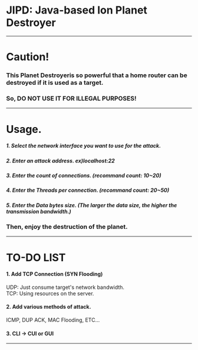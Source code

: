 # JIPD: Java-based Ion Planet Destroyer
-------------------------------------------------------
# Caution!
### This Planet Destroyeris so powerful that a home router can be destroyed if it is used as a target.
### So, DO NOT USE IT FOR ILLEGAL PURPOSES!
-------------------------------------------------------
# Usage.
##### 1. Select the network interface you want to use for the attack.
##### 2. Enter an attack address. ex)localhost:22
##### 3. Enter the count of connections. (recommand count: 10~20)
##### 4. Enter the Threads per connection. (recommand count: 20~50)
##### 5. Enter the Data bytes size. (The larger the data size, the higher the transmission bandwidth.)
### Then, enjoy the destruction of the planet.
-------------------------------------------------------
# TO-DO LIST

#### 1. Add TCP Connection (SYN Flooding)
UDP: Just consume target's network bandwidth.  
TCP: Using resources on the server.

#### 2. Add various methods of attack.
ICMP, DUP ACK, MAC Flooding, ETC...

#### 3. CLI -> CUI or GUI
-------------------------------------------------------
